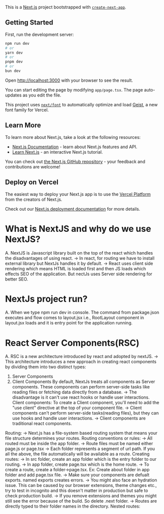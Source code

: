 This is a [Next.js](https://nextjs.org) project bootstrapped with [`create-next-app`](https://nextjs.org/docs/app/api-reference/cli/create-next-app).

## Getting Started

First, run the development server:

```bash
npm run dev
# or
yarn dev
# or
pnpm dev
# or
bun dev
```

Open [http://localhost:3000](http://localhost:3000) with your browser to see the result.

You can start editing the page by modifying `app/page.tsx`. The page auto-updates as you edit the file.

This project uses [`next/font`](https://nextjs.org/docs/app/building-your-application/optimizing/fonts) to automatically optimize and load [Geist](https://vercel.com/font), a new font family for Vercel.

## Learn More

To learn more about Next.js, take a look at the following resources:

- [Next.js Documentation](https://nextjs.org/docs) - learn about Next.js features and API.
- [Learn Next.js](https://nextjs.org/learn) - an interactive Next.js tutorial.

You can check out [the Next.js GitHub repository](https://github.com/vercel/next.js) - your feedback and contributions are welcome!

## Deploy on Vercel

The easiest way to deploy your Next.js app is to use the [Vercel Platform](https://vercel.com/new?utm_medium=default-template&filter=next.js&utm_source=create-next-app&utm_campaign=create-next-app-readme) from the creators of Next.js.

Check out our [Next.js deployment documentation](https://nextjs.org/docs/app/building-your-application/deploying) for more details.

# What is NextJS and why do we use NextJS?

A. NextJS is Javascript library built on the top of the react which handles the disadvantages of using react.
-> In react, for routing we have to install external library but NextJs handles it by default.
-> React uses client side rendering which means HTML is loaded first and then JS loads which effects SEO of the application. But nectJs uses Server side rendering for better SEO.

# NextJs project run?

A. When we type npm run dev in console. The command from package.json executes and flow comes to layout.jsx i.e., RootLayout component in layout.jsx loads and it is entry point for the application running.

# React Server Components(RSC)

A. RSC is a new architecture introduced by react and adopted by nextJS.
-> This architecture introduces a new approach in creating react components by dividing them into two distinct types:

1. Server Components
2. Client Components
   By default, NextJs treats all components as Server components. These components can perform server-side tasks like reading files or fetching data directly from a database.
   -> The disadvantage is it can't use react hooks or handle user interactions.
   Client components: To create a Client component, you'll need to add the "use client" directive at the top of your component file.
   -> Client components can't perform server-side tasks(reading files), but they can use hooks and handle user interactions.
   -> Client components are traditional react components.

Routing:
-> Next.js has a file-system based routing system that means your file structure determines your routes.
Routing conventions or rules:
-> All routed must be inside the app folder.
-> Route files must be named either page.js or page.tsx
-> Each folder represents a segment of url path.
If you all the above, the file automatically will be available as a route.
Creating routes:
-> In src folder, create an app folder which is the entry folder to our routing.
-> In app folder, create page.tsx which is the home route.
-> To create a route, create a folder->page.tsx. Ex: Create about folder in app folder and add page.tsx file.
-> Make sure your components are defualt exports. named exports creates errors.
-> You might also face an hydration issue. This can be caused by our browser extensions, theme changes etc., try to test in incognito and this doesn't matter in production but safe to check production build.
-> If you remove extensions and themes you might still see the error because of the build. So delete .next folder.
-> Routes are directly typed to their folder names in the directory.
Nested routes:
